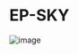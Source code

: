 # EP-SKY
![image](https://github.com/PauloCast/EP-SKY/assets/119449923/ce5e8e6d-b7c0-4c84-9ca1-034cca788c07)

